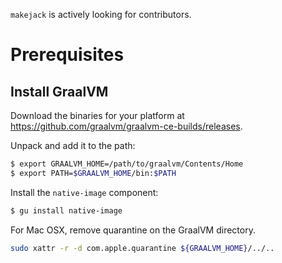 `makejack` is actively looking for contributors.

# Prerequisites

## Install GraalVM

Download the binaries for your platform at
https://github.com/graalvm/graalvm-ce-builds/releases.

Unpack and add it to the path:

``` bash
$ export GRAALVM_HOME=/path/to/graalvm/Contents/Home
$ export PATH=$GRAALVM_HOME/bin:$PATH
```

Install the `native-image` component:

``` bash
$ gu install native-image
```

For Mac OSX, remove quarantine on the GraalVM directory.

``` bash
sudo xattr -r -d com.apple.quarantine ${GRAALVM_HOME}/../..
```
